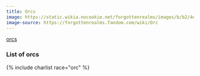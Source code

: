 ```yaml
---
title: Orcs
image: https://static.wikia.nocookie.net/forgottenrealms/images/b/b2/4e_orc.jpg
image-source: https://forgottenrealms.fandom.com/wiki/Orc
---
```


[orcs](https://dungeonsdragons.fandom.com/wiki/Orc)

### List of orcs

{% include charlist race="orc" %}
